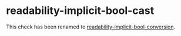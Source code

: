 # readability-implicit-bool-cast

This check has been renamed to
[readability-implicit-bool-conversion](https://clang.llvm.org/extra/clang-tidy/checks/readability-implicit-bool-conversion.html).
